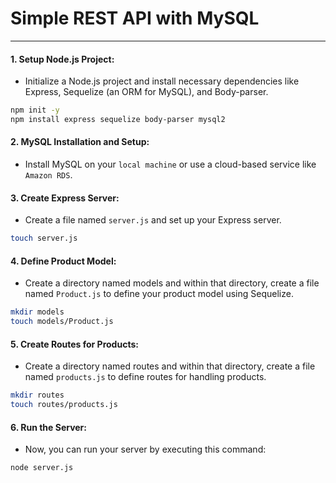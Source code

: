 # Simple REST API with MySQL

---

#### 1. Setup Node.js Project:
- Initialize a Node.js project and install necessary dependencies like Express, Sequelize (an ORM for MySQL), and Body-parser.

```bash
npm init -y
npm install express sequelize body-parser mysql2
```
#### 2. MySQL Installation and Setup:
- Install MySQL on your ``local machine`` or use a cloud-based service like `Amazon RDS`.

#### 3. Create Express Server:
- Create a file named ``server.js`` and set up your Express server.

```bash
touch server.js
```
#### 4. Define Product Model:
- Create a directory named models and within that directory, create a file named ``Product.js`` to define your product model using Sequelize.

```bash
mkdir models
touch models/Product.js
```

#### 5. Create Routes for Products:
- Create a directory named routes and within that directory, create a file named ``products.js`` to define routes for handling products.

```bash
mkdir routes
touch routes/products.js
```

#### 6. Run the Server:
- Now, you can run your server by executing this command:

```bash
node server.js
```
